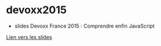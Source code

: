 # devoxx2015
* slides Devoxx France 2015 : Comprendre enfin JavaScript

[Lien vers les slides](http://tchatel.github.io/devoxx2015/devoxxfr2015-thierry-chatel-comprendre-enfin-javascript.pdf)
